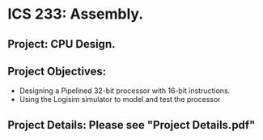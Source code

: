 # ICS 233: Assembly.
## Project: CPU Design.
## Project Objectives:
- Designing a Pipelined 32-bit processor with 16-bit instructions.
- Using the Logisim simulator to model and test the processor
## Project Details: Please see "Project Details.pdf"
